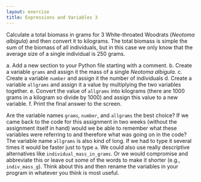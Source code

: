 ```yaml
---
layout: exercise
title: Expressions and Variables 3
---
```


Calculate a total biomass in grams for 3 White-throated Woodrats
(*Neotoma albigula*) and then convert it to kilograms. The total biomass
is simple the sum of the biomass of all individuals, but in this case we
only know that the average size of a single individual is 250 grams.

a. Add a new section to your Python file starting with a comment.
b. Create a variable `grams` and assign it the mass of a single
*Neotoma albigula*.
c. Create a variable `number` and assign it the number of individuals
d. Create a variable `allgrams` and assign it a value by multiplying
the two variables together.
e. Convert the value of `allgrams` into kilograms (there are 1000
grams in a kilogram so divide by 1000) and assign this value to a new
variable.
f. Print the final answer to the screen.

Are the variable names `grams`, `number`, and `allgrams` the best
choice? If we came back to the code for this assignment in two weeks
(without the assignment itself in hand) would we be able to remember
what these variables were referring to and therefore what was going on
in the code? The variable name `allgrams` is also kind of long. If we
had to type it several times it would be faster just to type `a`. We
could also use really descriptive alternatives like
`individual_mass_in_grams`. Or we would compromise and abbreviate
this or leave out some of the words to make it shorter (e.g.,
`indiv_mass_g`). Think about this and then rename the variables in
your program in whatever you think is most useful.
